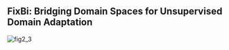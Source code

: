 ## FixBi: Bridging Domain Spaces for Unsupervised Domain Adaptation

![fig2_3](https://user-images.githubusercontent.com/37066691/99617862-8667a380-2a63-11eb-90a8-0f01cb62503a.png)
